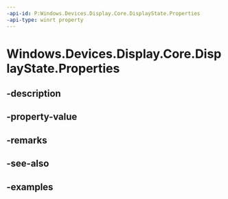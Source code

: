 ```yaml
---
-api-id: P:Windows.Devices.Display.Core.DisplayState.Properties
-api-type: winrt property
---
```


<!-- Property syntax.
public IMap<Guid, object> Properties { get; }
-->

# Windows.Devices.Display.Core.DisplayState.Properties

## -description

## -property-value

## -remarks

## -see-also

## -examples

